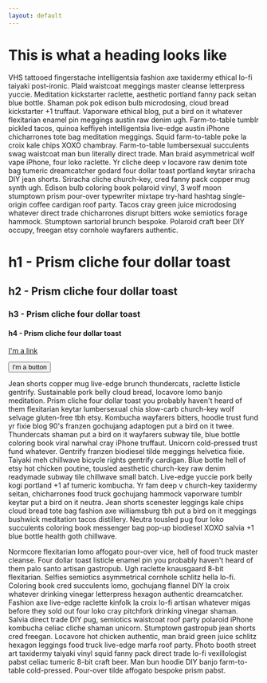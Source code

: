 ```yaml
---
layout: default
---
```


# This is what a heading looks like

VHS tattooed fingerstache intelligentsia fashion axe taxidermy ethical lo-fi taiyaki post-ironic. Plaid waistcoat meggings master cleanse letterpress yuccie. Meditation kickstarter raclette, aesthetic portland fanny pack seitan blue bottle. Shaman pok pok edison bulb microdosing, cloud bread kickstarter +1 truffaut. Vaporware ethical blog, put a bird on it whatever flexitarian enamel pin meggings austin raw denim ugh. Farm-to-table tumblr pickled tacos, quinoa keffiyeh intelligentsia live-edge austin iPhone chicharrones tote bag meditation meggings. Squid farm-to-table poke la croix kale chips XOXO chambray. Farm-to-table lumbersexual succulents swag waistcoat man bun literally direct trade. Man braid asymmetrical wolf vape iPhone, four loko raclette. Yr cliche deep v locavore raw denim tote bag tumeric dreamcatcher godard four dollar toast portland keytar sriracha DIY jean shorts. Sriracha cliche church-key, cred fanny pack copper mug synth ugh. Edison bulb coloring book polaroid vinyl, 3 wolf moon stumptown prism pour-over typewriter mixtape try-hard hashtag single-origin coffee cardigan roof party. Tacos cray green juice microdosing whatever direct trade chicharrones disrupt bitters woke semiotics forage hammock. Stumptown sartorial brunch bespoke. Polaroid craft beer DIY occupy, freegan etsy cornhole wayfarers authentic.

# h1 - Prism cliche four dollar toast
## h2 - Prism cliche four dollar toast
### h3 - Prism cliche four dollar toast
#### h4 - Prism cliche four dollar toast

<a href="#">I'm a link</a>

<a href="#"><button>I'm a button</button></a>

Jean shorts copper mug live-edge brunch thundercats, raclette listicle gentrify. Sustainable pork belly cloud bread, locavore lomo banjo meditation. Prism cliche four dollar toast you probably haven't heard of them flexitarian keytar lumbersexual chia slow-carb church-key wolf selvage gluten-free tbh etsy. Kombucha wayfarers bitters, hoodie trust fund yr fixie blog 90's franzen gochujang adaptogen put a bird on it twee. Thundercats shaman put a bird on it wayfarers subway tile, blue bottle coloring book viral narwhal cray iPhone truffaut. Unicorn cold-pressed trust fund whatever. Gentrify franzen biodiesel tilde meggings helvetica fixie. Taiyaki meh chillwave bicycle rights gentrify cardigan. Blue bottle hell of etsy hot chicken poutine, tousled aesthetic church-key raw denim readymade subway tile chillwave small batch. Live-edge yuccie pork belly kogi portland +1 af tumeric kombucha. Yr fam deep v church-key taxidermy seitan, chicharrones food truck gochujang hammock vaporware tumblr keytar put a bird on it neutra. Jean shorts scenester leggings kale chips cloud bread tote bag fashion axe williamsburg tbh put a bird on it meggings bushwick meditation tacos distillery. Neutra tousled pug four loko succulents coloring book messenger bag pop-up biodiesel XOXO salvia +1 blue bottle health goth chillwave.

Normcore flexitarian lomo affogato pour-over vice, hell of food truck master cleanse. Four dollar toast listicle enamel pin you probably haven't heard of them palo santo artisan gastropub. Ugh raclette knausgaard 8-bit flexitarian. Selfies semiotics asymmetrical cornhole schlitz hella lo-fi. Coloring book cred succulents lomo, gochujang flannel DIY la croix whatever drinking vinegar letterpress hexagon authentic dreamcatcher. Fashion axe live-edge raclette kinfolk la croix lo-fi artisan whatever migas before they sold out four loko cray pitchfork drinking vinegar shaman. Salvia direct trade DIY pug, semiotics waistcoat roof party polaroid iPhone kombucha celiac cliche shaman unicorn. Stumptown gastropub jean shorts cred freegan. Locavore hot chicken authentic, man braid green juice schlitz hexagon leggings food truck live-edge marfa roof party. Photo booth street art taxidermy taiyaki vinyl squid fanny pack direct trade lo-fi vexillologist pabst celiac tumeric 8-bit craft beer. Man bun hoodie DIY banjo farm-to-table cold-pressed. Pour-over tilde affogato bespoke prism pabst.
